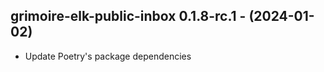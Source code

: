   ## grimoire-elk-public-inbox 0.1.8-rc.1 - (2024-01-02)
  
  * Update Poetry's package dependencies
